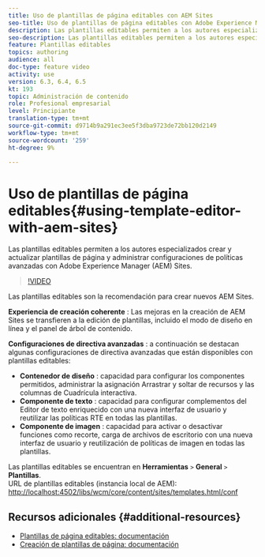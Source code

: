 ```yaml
---
title: Uso de plantillas de página editables con AEM Sites
seo-title: Uso de plantillas de página editables con Adobe Experience Manager Sites
description: Las plantillas editables permiten a los autores especializados crear y actualizar plantillas de página y administrar configuraciones de políticas avanzadas con AEM Sites.
seo-description: Las plantillas editables permiten a los autores especializados crear y actualizar plantillas de página y administrar configuraciones de políticas avanzadas con Adobe Experience Manager Sites.
feature: Plantillas editables
topics: authoring
audience: all
doc-type: feature video
activity: use
version: 6.3, 6.4, 6.5
kt: 193
topic: Administración de contenido
role: Profesional empresarial
level: Principiante
translation-type: tm+mt
source-git-commit: d9714b9a291ec3ee5f3dba9723de72bb120d2149
workflow-type: tm+mt
source-wordcount: '259'
ht-degree: 9%

---
```



# Uso de plantillas de página editables{#using-template-editor-with-aem-sites}

Las plantillas editables permiten a los autores especializados crear y actualizar plantillas de página y administrar configuraciones de políticas avanzadas con Adobe Experience Manager (AEM) Sites.

>[!VIDEO](https://video.tv.adobe.com/v/326784/?quality=12&learn=on)

Las plantillas editables son la recomendación para crear nuevos AEM Sites.

**Experiencia de creación coherente** : Las mejoras en la creación de AEM Sites se transfieren a la edición de plantillas, incluido el modo de diseño en línea y el panel de árbol de contenido.

**Configuraciones de directiva avanzadas** : a continuación se destacan algunas configuraciones de directiva avanzadas que están disponibles con plantillas editables:

* **Contenedor de diseño** : capacidad para configurar los componentes permitidos, administrar la asignación Arrastrar y soltar de recursos y las columnas de Cuadrícula interactiva.
* **Componente de texto** : capacidad para configurar complementos del Editor de texto enriquecido con una nueva interfaz de usuario y reutilizar las políticas RTE en todas las plantillas.
* **Componente de imagen** : capacidad para activar o desactivar funciones como recorte, carga de archivos de escritorio con una nueva interfaz de usuario y reutilización de políticas de imagen en todas las plantillas.

Las plantillas editables se encuentran en **Herramientas** `>` **General** `>` **Plantillas**.\
URL de plantillas editables (instancia local de AEM): [http://localhost:4502/libs/wcm/core/content/sites/templates.html/conf](http://localhost:4502/libs/wcm/core/content/sites/templates.html/conf)

## Recursos adicionales {#additional-resources}

* [Plantillas de página editables: documentación](https://docs.adobe.com/content/help/es-ES/experience-manager-65/developing/platform/templates/page-templates-editable.html)
* [Creación de plantillas de página: documentación](https://docs.adobe.com/content/help/en/experience-manager-65/authoring/siteandpage/templates.html)
